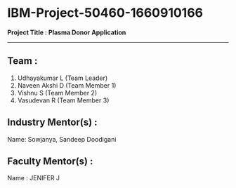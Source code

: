 # IBM-Project-50460-1660910166 </br>
**Project Title : Plasma Donor Application**

---

## Team :
  1. Udhayakumar L (Team Leader)
  2. Naveen Akshi D (Team Member 1)
  2. Vishnu S (Team Member 2)
  2. Vasudevan R (Team Member 3)


## Industry Mentor(s) :
  Name: Sowjanya, Sandeep Doodigani

## Faculty Mentor(s) :
  Name : JENIFER J
